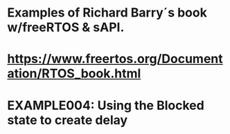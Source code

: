 ﻿# Examples of  Richard Barry´s book w/freeRTOS & sAPI.
#
# https://www.freertos.org/Documentation/RTOS_book.html
#
#  EXAMPLE004: Using the Blocked state to create delay
#